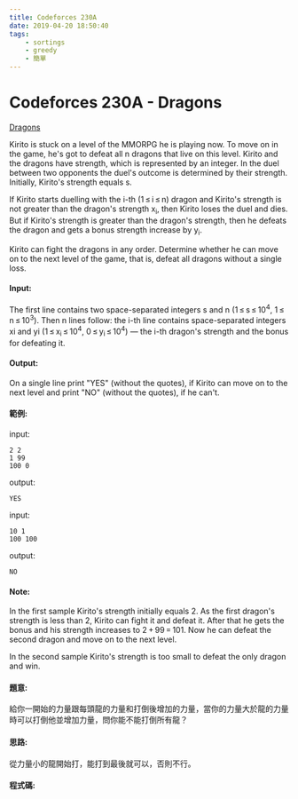 ```yaml
---
title: Codeforces 230A
date: 2019-04-20 18:50:40
tags:
    - sortings
    - greedy
    - 簡單
---
```

# Codeforces 230A - Dragons
[Dragons](https://codeforces.com/problemset/problem/230/A)

Kirito is stuck on a level of the MMORPG he is playing now. To move on in the game, he's got to defeat all n dragons that live on this level. Kirito and the dragons have strength, which is represented by an integer. In the duel between two opponents the duel's outcome is determined by their strength. Initially, Kirito's strength equals s.
<!-- more -->
If Kirito starts duelling with the i-th (1 ≤ i ≤ n) dragon and Kirito's strength is not greater than the dragon's strength x<sub>i</sub>, then Kirito loses the duel and dies. But if Kirito's strength is greater than the dragon's strength, then he defeats the dragon and gets a bonus strength increase by y<sub>i</sub>.

Kirito can fight the dragons in any order. Determine whether he can move on to the next level of the game, that is, defeat all dragons without a single loss.

#### Input:
The first line contains two space-separated integers s and n (1 ≤ s ≤ 10<sup>4</sup>, 1 ≤ n ≤ 10<sup>3</sup>). Then n lines follow: the i-th line contains space-separated integers xi and yi (1 ≤ x<sub>i</sub> ≤ 10<sup>4</sup>, 0 ≤ y<sub>i</sub> ≤ 10<sup>4</sup>) — the i-th dragon's strength and the bonus for defeating it.

#### Output:
On a single line print "YES" (without the quotes), if Kirito can move on to the next level and print "NO" (without the quotes), if he can't.

#### 範例:
input:
```
2 2
1 99
100 0
```
output:
```
YES
```
input:
```
10 1
100 100
```
output:
```
NO
```
#### Note:
In the first sample Kirito's strength initially equals 2. As the first dragon's strength is less than 2, Kirito can fight it and defeat it. After that he gets the bonus and his strength increases to 2 + 99 = 101. Now he can defeat the second dragon and move on to the next level.

In the second sample Kirito's strength is too small to defeat the only dragon and win.

#### 題意:
給你一開始的力量跟每頭龍的力量和打倒後增加的力量，當你的力量大於龍的力量時可以打倒他並增加力量，問你能不能打倒所有龍？

#### 思路:
從力量小的龍開始打，能打到最後就可以，否則不行。

#### 程式碼:
<script src="https://gist.github.com/Daviswww/01d749d51e34af8688dac86000dff39e.js"></script>
